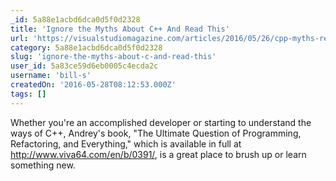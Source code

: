 ```yaml
---
_id: 5a88e1acbd6dca0d5f0d2328
title: 'Ignore the Myths About C++ And Read This'
url: 'https://visualstudiomagazine.com/articles/2016/05/26/cpp-myths-read-andrey-karpov.aspx'
category: 5a88e1acbd6dca0d5f0d2328
slug: 'ignore-the-myths-about-c-and-read-this'
user_id: 5a83ce59d6eb0005c4ecda2c
username: 'bill-s'
createdOn: '2016-05-28T08:12:53.000Z'
tags: []
---
```


Whether you're an accomplished developer or starting to understand the ways of C++, Andrey's book, "The Ultimate Question of Programming, Refactoring, and Everything," which is available in full at <a href="http://www.viva64.com/en/b/0391/" target="_blank">http://www.viva64.com/en/b/0391/</a>, is a great place to brush up or learn something new.
